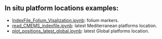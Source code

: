 ## In situ platform locations examples:

* [IndexFile_Folium_Visalization.ipynb](IndexFile_Folium_Visalization.ipynb): folium markers.
* [read_CMEMS_indexfile.ipynb](read_CMEMS_indexfile.ipynb): latest Mediterranean platforms location.
* [plot_positions_latest_global.ipynb](plot_positions_latest_global.ipynb): latest Global platforms location.